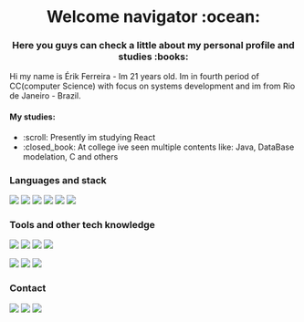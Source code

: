 <h1 align = "center"> Welcome navigator :ocean:</h1>
<h3 align = "center">Here you guys can check a little about my personal profile and studies :books:</h3>
<p> Hi my name is Érik Ferreira - Im 21 years old. Im in fourth period of CC(computer Science) with focus on systems development and im from Rio de Janeiro - Brazil. </p>

<h4>My studies:</h4>

<ul>
  <li>:scroll: Presently im studying React
  <li>:closed_book: At college ive seen multiple contents like: Java, DataBase modelation, C and others</li>
</ul>

<h3>Languages and stack</h3>

<code><img src="https://img.shields.io/badge/HTML5-E34F26?style=for-the-badge&logo=html5&logoColor=white"></code>
<code><img src="https://img.shields.io/badge/CSS3-1572B6?style=for-the-badge&logo=css3&logoColor=white"></code>
<code><img src="https://img.shields.io/badge/JavaScript-F7DF1E?style=for-the-badge&logo=javascript&logoColor=black"></code>
<code><img src="https://img.shields.io/badge/Java-ED8B00?style=for-the-badge&logo=java&logoColor=white"></code>
<code><img src="https://img.shields.io/badge/C-00599C?style=for-the-badge&logo=c&logoColor=white"></code>
<code><img src="https://img.shields.io/badge/React-20232A?style=for-the-badge&logo=react&logoColor=61DAFB"></code>

<h3>Tools and other tech knowledge</h3>

<code><img src="https://img.shields.io/badge/Bootstrap-563D7C?style=for-the-badge&logo=bootstrap&logoColor=white"></code>
<code><img src="https://img.shields.io/badge/npm-CB3837?style=for-the-badge&logo=npm&logoColor=white"></code>
<code><img src="https://img.shields.io/badge/Visual_Studio_Code-0078D4?style=for-the-badge&logo=visual%20studio%20code&logoColor=white"></code>
<code><img src="https://img.shields.io/badge/Eclipse-2C2255?style=for-the-badge&logo=eclipse&logoColor=white"></code>

<code><img src="https://img.shields.io/badge/Microsoft_Excel-217346?style=for-the-badge&logo=microsoft-excel&logoColor=white"></code>
<code><img src="https://img.shields.io/badge/Microsoft_PowerPoint-B7472A?style=for-the-badge&logo=microsoft-powerpoint&logoColor=white"></code>
<code><img src="https://img.shields.io/badge/Microsoft_Word-2B579A?style=for-the-badge&logo=microsoft-word&logoColor=white"></code>

<h3> Contact </h3>

<a href="mailto:erikcalcada@hotmail.com"><code><img src="https://img.shields.io/badge/Microsoft_Outlook-0078D4?style=for-the-badge&logo=microsoft-outlook&logoColor=white"></code></a>
<a href="mailto:erikferreira4778@gmail.com"><code><img src="https://img.shields.io/badge/Gmail-D14836?style=for-the-badge&logo=gmail&logoColor=white"></code></a>
<a href="https://www.linkedin.com/in/érik-ferreira-2705611a3/"><code><img src="https://img.shields.io/badge/LinkedIn-0077B5?style=for-the-badge&logo=linkedin&logoColor=white"></code></a>

